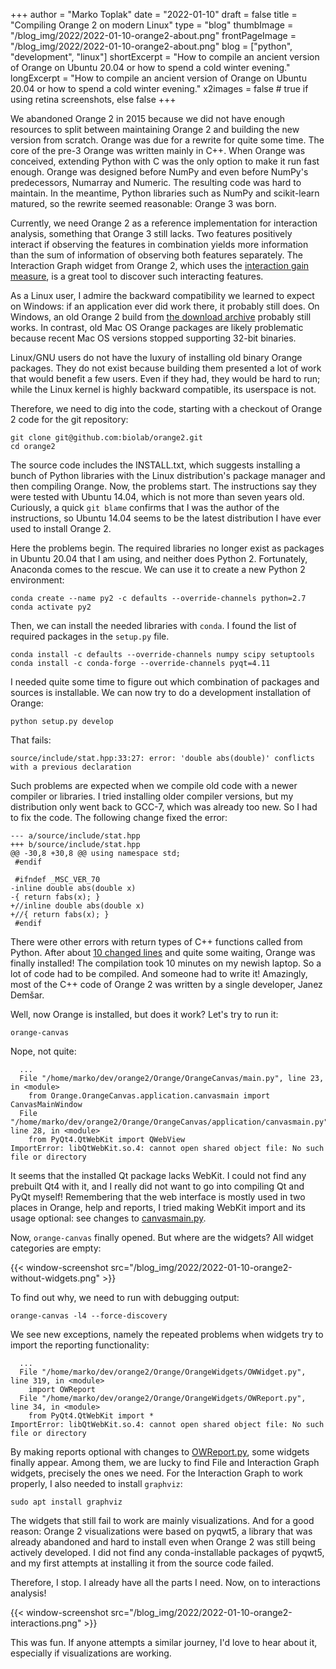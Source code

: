 +++
author = "Marko Toplak"
date = "2022-01-10"
draft = false
title = "Compiling Orange 2 on modern Linux"
type = "blog"
thumbImage = "/blog_img/2022/2022-01-10-orange2-about.png"
frontPageImage = "/blog_img/2022/2022-01-10-orange2-about.png"
blog = ["python", "development", "linux"]
shortExcerpt = "How to compile an ancient version of Orange on Ubuntu 20.04 or how to spend a cold winter evening."
longExcerpt = "How to compile an ancient version of Orange on Ubuntu 20.04 or how to spend a cold winter evening."
x2images = false  # true if using retina screenshots, else false
+++

We abandoned Orange 2 in 2015 because we did not have enough resources to split between maintaining Orange 2 and building the new version from scratch. Orange was due for a rewrite for quite some time. The core of the pre-3 Orange was written mainly in C++. When Orange was conceived, extending Python with C was the only option to make it run fast enough. Orange was designed before NumPy and even before NumPy's predecessors, Numarray and Numeric. The resulting code was hard to maintain. In the meantime, Python libraries such as NumPy and scikit-learn matured, so the rewrite seemed reasonable: Orange 3 was born.

Currently, we need Orange 2 as a reference implementation for interaction analysis, something that Orange 3 still lacks. Two features positively interact if observing the features in combination yields more information than the sum of information of observing both features separately. The Interaction Graph widget from Orange 2, which uses the [interaction gain measure](http://stat.columbia.edu/~jakulin/Int/), is a great tool to discover such interacting features.

As a Linux user, I admire the backward compatibility we learned to expect on Windows: if an application ever did work there, it probably still does. On Windows, an old Orange 2 build from [the download archive](https://download.biolab.si/download/files/) probably still works. In contrast, old Mac OS Orange packages are likely problematic because recent Mac OS versions stopped supporting 32-bit binaries. 

Linux/GNU users do not have the luxury of installing old binary Orange packages. They do not exist because building them presented a lot of work that would benefit a few users. Even if they had, they would be hard to run; while the Linux kernel is highly backward compatible, its userspace is not. 

Therefore, we need to dig into the code, starting with a checkout of Orange 2 code for the git repository:

```
git clone git@github.com:biolab/orange2.git
cd orange2
```

The source code includes the INSTALL.txt, which suggests installing a bunch of Python libraries with the Linux distribution's package manager and then compiling Orange. Now, the problems start. The instructions say they were tested with Ubuntu 14.04, which is not more than seven years old. Curiously, a quick `git blame` confirms that I was the author of the instructions, so Ubuntu 14.04 seems to be the latest distribution I have ever used to install Orange 2.

Here the problems begin. The required libraries no longer exist as packages in Ubuntu 20.04 that I am using, and neither does Python 2. Fortunately, Anaconda comes to the rescue. We can use it to create a new Python 2 environment:

```
conda create --name py2 -c defaults --override-channels python=2.7
conda activate py2
```

Then, we can install the needed libraries with `conda`. I found the list of required packages in the `setup.py` file. 

```
conda install -c defaults --override-channels numpy scipy setuptools
conda install -c conda-forge --override-channels pyqt=4.11
```

I needed quite some time to figure out which combination of packages and sources is installable. We can now try to do a development installation of Orange:

```
python setup.py develop
```

That fails:

```
source/include/stat.hpp:33:27: error: 'double abs(double)' conflicts with a previous declaration
```

Such problems are expected when we compile old code with a newer compiler or libraries. I tried installing older compiler versions, but my distribution only went back to GCC-7, which was already too new. So I had to fix the code. The following change fixed the error:

```
--- a/source/include/stat.hpp
+++ b/source/include/stat.hpp
@@ -30,8 +30,8 @@ using namespace std;
 #endif
 
 #ifndef _MSC_VER_70
-inline double abs(double x)
-{ return fabs(x); }
+//inline double abs(double x)
+//{ return fabs(x); }
 #endif
```

There were other errors with return types of C++ functions called from Python. After about [10 changed lines](/blog_img/2022/2022-01-10-orange2-0001.patch) and quite some waiting, Orange was finally installed! The compilation took 10 minutes on my newish laptop. So a lot of code had to be compiled. And someone had to write it! Amazingly, most of the C++ code of Orange 2 was written by a single developer, Janez Demšar.

Well, now Orange is installed, but does it work? Let's try to run it:

```
orange-canvas
```

Nope, not quite:

```
  ...
  File "/home/marko/dev/orange2/Orange/OrangeCanvas/main.py", line 23, in <module>
    from Orange.OrangeCanvas.application.canvasmain import CanvasMainWindow
  File "/home/marko/dev/orange2/Orange/OrangeCanvas/application/canvasmain.py", line 28, in <module>
    from PyQt4.QtWebKit import QWebView
ImportError: libQtWebKit.so.4: cannot open shared object file: No such file or directory
```

It seems that the installed Qt package lacks WebKit. I could not find any prebuilt Qt4 with it, and I really did not want to go into compiling Qt and PyQt myself! Remembering that the web interface is mostly used in two places in Orange, help and reports, I tried making WebKit import and its usage optional: see changes to [canvasmain.py](/blog_img/2022/2022-01-10-orange2-0002.patch).

Now, `orange-canvas` finally opened. But where are the widgets? All widget categories are empty:


{{< window-screenshot src="/blog_img/2022/2022-01-10-orange2-without-widgets.png" >}}


To find out why, we need to run with debugging output:

```
orange-canvas -l4 --force-discovery
```

We see new exceptions, namely the repeated problems when widgets try to import the reporting functionality:

```
  ...
  File "/home/marko/dev/orange2/Orange/OrangeWidgets/OWWidget.py", line 319, in <module>
    import OWReport
  File "/home/marko/dev/orange2/Orange/OrangeWidgets/OWReport.py", line 34, in <module>
    from PyQt4.QtWebKit import *
ImportError: libQtWebKit.so.4: cannot open shared object file: No such file or directory
```

By making reports optional with changes to [OWReport.py](/blog_img/2022/2022-01-10-orange2-0003.patch), some widgets finally appear. Among them, we are lucky to find File and Interaction Graph widgets, precisely the ones we need. For the Interaction Graph to work properly, I also needed to install `graphviz`:

```
sudo apt install graphviz
```

The widgets that still fail to work are mainly visualizations. And for a good reason: Orange 2 visualizations were based on pyqwt5, a library that was already abandoned and hard to install even when Orange 2 was still being actively developed. I did not find any conda-installable packages of pyqwt5, and my first attempts at installing it from the source code failed. 

Therefore, I stop. I already have all the parts I need. Now, on to interactions analysis!

{{< window-screenshot src="/blog_img/2022/2022-01-10-orange2-interactions.png" >}}

This was fun. If anyone attempts a similar journey, I'd love to hear about it, especially if visualizations are working.
